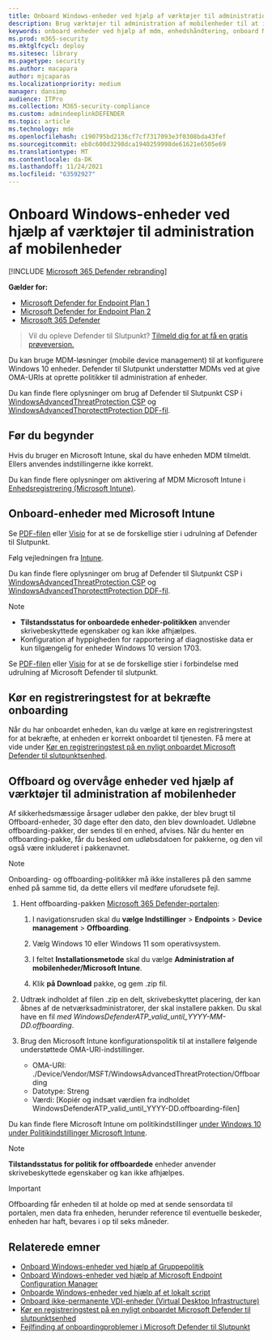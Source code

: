 ```yaml
---
title: Onboard Windows-enheder ved hjælp af værktøjer til administration af mobilenheder
description: Brug værktøjer til administration af mobilenheder til at installere konfigurationspakken på enheder, så de er onboardet til Defender for Endpoint-tjenesten.
keywords: onboard enheder ved hjælp af mdm, enhedshåndtering, onboard Microsoft Defender til Endpoint-enheder, mdm
ms.prod: m365-security
ms.mktglfcycl: deploy
ms.sitesec: library
ms.pagetype: security
ms.author: macapara
author: mjcaparas
ms.localizationpriority: medium
manager: dansimp
audience: ITPro
ms.collection: M365-security-compliance
ms.custom: admindeeplinkDEFENDER
ms.topic: article
ms.technology: mde
ms.openlocfilehash: c190795bd2136cf7cf7317093e3f0308bda43fef
ms.sourcegitcommit: eb8c600d3298dca1940259998de61621e6505e69
ms.translationtype: MT
ms.contentlocale: da-DK
ms.lasthandoff: 11/24/2021
ms.locfileid: "63592927"
---
```

# <a name="onboard-windows-devices-using-mobile-device-management-tools"></a>Onboard Windows-enheder ved hjælp af værktøjer til administration af mobilenheder

[!INCLUDE [Microsoft 365 Defender rebranding](../../includes/microsoft-defender.md)]

**Gælder for:**
- [Microsoft Defender for Endpoint Plan 1](https://go.microsoft.com/fwlink/p/?linkid=2154037)
- [Microsoft Defender for Endpoint Plan 2](https://go.microsoft.com/fwlink/p/?linkid=2154037)
- [Microsoft 365 Defender](https://go.microsoft.com/fwlink/?linkid=2118804)

> Vil du opleve Defender til Slutpunkt? [Tilmeld dig for at få en gratis prøveversion.](https://signup.microsoft.com/create-account/signup?products=7f379fee-c4f9-4278-b0a1-e4c8c2fcdf7e&ru=https://aka.ms/MDEp2OpenTrial?ocid=docs-wdatp-configureendpointsmdm-abovefoldlink)

Du kan bruge MDM-løsninger (mobile device management) til at konfigurere Windows 10 enheder. Defender til Slutpunkt understøtter MDMs ved at give OMA-URIs at oprette politikker til administration af enheder.


Du kan finde flere oplysninger om brug af Defender til Slutpunkt CSP i [WindowsAdvancedThreatProtection CSP](https://msdn.microsoft.com/library/windows/hardware/mt723296(v=vs.85).aspx) og [WindowsAdvancedThprotecttProtection DDF-fil](https://msdn.microsoft.com/library/windows/hardware/mt723297(v=vs.85).aspx).

## <a name="before-you-begin"></a>Før du begynder

Hvis du bruger en Microsoft Intune, skal du have enheden MDM tilmeldt. Ellers anvendes indstillingerne ikke korrekt.

Du kan finde flere oplysninger om aktivering af MDM Microsoft Intune i [Enhedsregistrering (Microsoft Intune)](/mem/intune/enrollment/device-enrollment).

## <a name="onboard-devices-using-microsoft-intune"></a>Onboard-enheder med Microsoft Intune

Se [PDF-filen](https://download.microsoft.com/download/5/6/0/5609001f-b8ae-412f-89eb-643976f6b79c/mde-deployment-strategy.pdf) eller [Visio](https://download.microsoft.com/download/5/6/0/5609001f-b8ae-412f-89eb-643976f6b79c/mde-deployment-strategy.vsdx) for at se de forskellige stier i udrulning af Defender til Slutpunkt.

Følg vejledningen fra [Intune](/intune/advanced-threat-protection).

Du kan finde flere oplysninger om brug af Defender til Slutpunkt CSP i [WindowsAdvancedThreatProtection CSP](https://msdn.microsoft.com/library/windows/hardware/mt723296(v=vs.85).aspx) og [WindowsAdvancedThprotecttProtection DDF-fil](https://msdn.microsoft.com/library/windows/hardware/mt723297(v=vs.85).aspx).

> [!NOTE]
>
> - **Tilstandsstatus for onboardede enheder-politikken** anvender skrivebeskyttede egenskaber og kan ikke afhjælpes.
> - Konfiguration af hyppigheden for rapportering af diagnostiske data er kun tilgængelig for enheder Windows 10 version 1703.


Se [PDF-filen](https://download.microsoft.com/download/5/6/0/5609001f-b8ae-412f-89eb-643976f6b79c/mde-deployment-strategy.pdf) eller [Visio](https://download.microsoft.com/download/5/6/0/5609001f-b8ae-412f-89eb-643976f6b79c/mde-deployment-strategy.vsdx) for at se de forskellige stier i forbindelse med udrulning af Microsoft Defender til slutpunkt.

## <a name="run-a-detection-test-to-verify-onboarding"></a>Kør en registreringstest for at bekræfte onboarding
Når du har onboardet enheden, kan du vælge at køre en registreringstest for at bekræfte, at enheden er korrekt onboardet til tjenesten. Få mere at vide under [Kør en registreringstest på en nyligt onboardet Microsoft Defender til slutpunktsenhed](run-detection-test.md).


## <a name="offboard-and-monitor-devices-using-mobile-device-management-tools"></a>Offboard og overvåge enheder ved hjælp af værktøjer til administration af mobilenheder

Af sikkerhedsmæssige årsager udløber den pakke, der blev brugt til Offboard-enheder, 30 dage efter den dato, den blev downloadet. Udløbne offboarding-pakker, der sendes til en enhed, afvises. Når du henter en offboarding-pakke, får du besked om udløbsdatoen for pakkerne, og den vil også være inkluderet i pakkenavnet.

> [!NOTE]
> Onboarding- og offboarding-politikker må ikke installeres på den samme enhed på samme tid, da dette ellers vil medføre uforudsete fejl.

1. Hent offboarding-pakken <a href="https://go.microsoft.com/fwlink/p/?linkid=2077139" target="_blank">Microsoft 365 Defender-portalen</a>:

   1. I navigationsruden skal du **vælge Indstillinger** \> **Endpoints** \> **Device management** \> **Offboarding**.

   1. Vælg Windows 10 eller Windows 11 som operativsystem.

   1. I feltet **Installationsmetode** skal du vælge **Administration af mobilenheder/Microsoft Intune**.

   1. Klik **på Download** pakke, og gem .zip fil.

2. Udtræk indholdet af filen .zip en delt, skrivebeskyttet placering, der kan åbnes af de netværksadministratorer, der skal installere pakken. Du skal have en fil *med WindowsDefenderATP_valid_until_YYYY-MM-DD.offboarding*.

3. Brug den Microsoft Intune konfigurationspolitik til at installere følgende understøttede OMA-URI-indstillinger.
   - OMA-URI: ./Device/Vendor/MSFT/WindowsAdvancedThreatProtection/Offboarding
   - Datotype: Streng
   - Værdi: [Kopiér og indsæt værdien fra indholdet WindowsDefenderATP_valid_until_YYYY-DD.offboarding-filen]

Du kan finde flere Microsoft Intune om politikindstillinger [under Windows 10 under Politikindstillinger Microsoft Intune](/mem/intune/configuration/custom-settings-windows-10).

> [!NOTE]
> **Tilstandsstatus for politik for offboardede** enheder anvender skrivebeskyttede egenskaber og kan ikke afhjælpes.

> [!IMPORTANT]
> Offboarding får enheden til at holde op med at sende sensordata til portalen, men data fra enheden, herunder reference til eventuelle beskeder, enheden har haft, bevares i op til seks måneder.

## <a name="related-topics"></a>Relaterede emner
- [Onboard Windows-enheder ved hjælp af Gruppepolitik](configure-endpoints-gp.md)
- [Onboard Windows-enheder ved hjælp af Microsoft Endpoint Configuration Manager](configure-endpoints-sccm.md)
- [Onboarde Windows-enheder ved hjælp af et lokalt script](configure-endpoints-script.md)
- [Onboard ikke-permanente VDI-enheder (Virtual Desktop Infrastructure)](configure-endpoints-vdi.md)
- [Kør en registreringstest på en nyligt onboardet Microsoft Defender til slutpunktsenhed](run-detection-test.md)
- [Fejlfinding af onboardingproblemer i Microsoft Defender til Slutpunkt](troubleshoot-onboarding.md)
